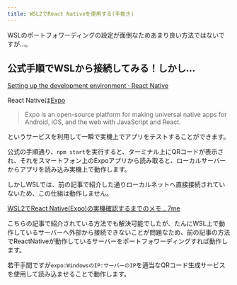 ```yaml
---
title: WSL2でReact Nativeを使用する(手抜き)
---
```


WSLのポートフォワーディングの設定が面倒なためあまり良い方法ではないですが…。

## 公式手順でWSLから接続してみる！しかし…

[Setting up the development environment · React Native](https://reactnative.dev/docs/environment-setup)

React Nativeは[Expo](https://expo.dev/)

>Expo is an open-source platform for making universal native apps for Android, iOS, and the web with JavaScript and React.

というサービスを利用して一瞬で実機上でアプリをテストすることができます。

公式の手順通り、```npm start```を実行すると、ターミナル上にQRコードが表示され、それをスマートフォン上のExpoアプリから読み取ると、ローカルサーバーからアプリを読み込み実機上で動作します。

しかしWSLでは、前の記事で紹介した通りローカルネットへ直接接続されていないため、この仕組は動作しません。

[WSL2でReact Native(Expo)の実機確認するまでのメモ _ 7me](https://7me.nobiki.com/2021/07/10/wsl2-debian-react-native-expo-setup/)

こちらの記事で紹介されている方法でも解決可能でしたが、たんにWSL上で動作しているサーバーへ外部から接続できないことが問題なため、前の記事の方法でReactNativeが動作しているサーバーをポートフォワーディングすれば動作します。


若干手間ですが```expo:WindowsのIP:サーバーのIP```を適当なQRコード生成サービスを使用して読み込ませることで動作します。